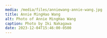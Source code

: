 ```yaml
---
media: /media/files/anniewang-annie-wang.jpg
title: Annie MingHao Wang
alt: Photo of Annie MingHao Wang
caption: Photo by Iki Nakagawa
date: 2023-12-04T15:46:00-0500
---
```


